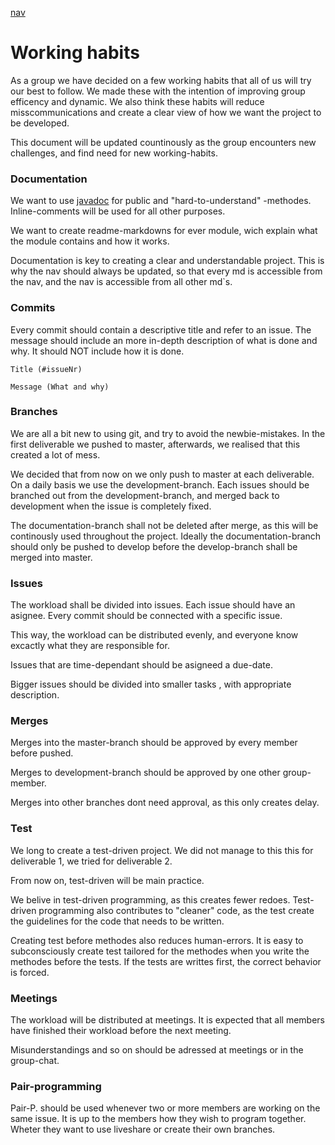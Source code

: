 [nav](../nav.md)

# Working habits

As a group we have decided on a few working habits that all of us will try our best to follow. We made these with the intention of improving group efficency and dynamic. We also think these habits will reduce misscommunications and create a clear view of how we want the project to be developed.

This document will be updated countinously as the group encounters new challenges, and find need for new working-habits.

### Documentation

We want to use [javadoc](https://www.oracle.com/technical-resources/articles/java/javadoc-tool.html) for public and "hard-to-understand" -methodes. Inline-comments will be used for all other purposes.

We want to create readme-markdowns for ever module, wich explain what the module contains and how it works.

Documentation is key to creating a clear and understandable project. This is why the nav should always be updated, so that every md is accessible from the nav, and the nav is accessible from all other md`s.

### Commits

Every commit should contain a descriptive title and refer to an issue. The message should include an more in-depth description of what is done and why. It should NOT include how it is done.

    Title (#issueNr)

    Message (What and why)

### Branches

We are all a bit new to using git, and try to avoid the newbie-mistakes. In the first deliverable we pushed to master, afterwards, we realised that this created a lot of mess. 

We decided that from now on we only push to master at each deliverable. On a daily basis we use the development-branch. Each issues should be branched out from the development-branch, and merged back to development when the issue is completely fixed.

The documentation-branch shall not be deleted after merge, as this will be continously used throughout the project. Ideally the documentation-branch should only be pushed to develop before the develop-branch shall be merged into master.

### Issues

The workload shall be divided into issues. Each issue should have an asignee. Every commit should be connected with a specific issue.

This way, the workload can be distributed evenly, and everyone know excactly what they are responsible for.

Issues that are time-dependant should be asigneed a due-date.

Bigger issues should be divided into smaller tasks , with appropriate description.

### Merges

Merges into the master-branch should be approved by every member before pushed.

Merges to development-branch should be approved by one other group-member.

Merges into other branches dont need approval, as this only creates delay.

### Test

We long to create a test-driven project. We did not manage to this this for deliverable 1, we tried for deliverable 2.

From now on, test-driven will be main practice.

We belive in test-driven programming, as this creates fewer redoes. Test-driven programming also contributes to "cleaner" code, as the test create the guidelines for the code that needs to be written.

Creating test before methodes also reduces human-errors. It is easy to subconsciously create test tailored for the methodes when you write the methodes before the tests. If the tests are writtes first, the correct behavior is forced.

### Meetings

The workload will be distributed at meetings. It is expected that all members have finished their workload before the next meeting. 

Misunderstandings and so on should be adressed at meetings or in the group-chat.

### Pair-programming

Pair-P. should be used whenever two or more members are working on the same issue. It is up to the members how they wish to program together. Wheter they want to use liveshare or create their own branches.